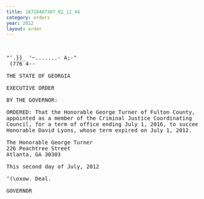 ```yaml
---
title: 18710487307_02_12_44
category: orders
year: 2012
layout: order
---
```


<pre> 

"‘.}}_ '~.......- A;-"
 (776 4--

THE STATE OF GEORGIA

EXECUTIVE ORDER

BY THE GOVERNOR:

ORDERED: That the Honorable George Turner of Fulton County, Georgia, is
appointed as a member of the Criminal Justice Coordinating
Council, for a term of office ending July 1, 2016, to succeed the
Honorable David Lyons, whose term expired on July 1, 2012.

The Honorable George Turner
226 Peachtree Street
Atlanta, GA 30303

This second day of July, 2012

‘(\oxow. Deal.

GOVERNOR

</pre>
